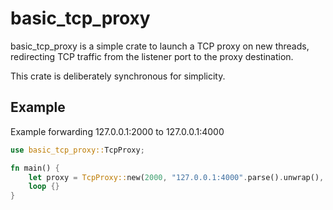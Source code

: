 # basic_tcp_proxy

basic_tcp_proxy is a simple crate to launch a TCP proxy on new threads,
redirecting TCP traffic from the listener port to the proxy destination.

This crate is deliberately synchronous for simplicity.

## Example

Example forwarding 127.0.0.1:2000 to 127.0.0.1:4000

```rust
use basic_tcp_proxy::TcpProxy;

fn main() {
    let proxy = TcpProxy::new(2000, "127.0.0.1:4000".parse().unwrap(), false);
    loop {}
}
```
